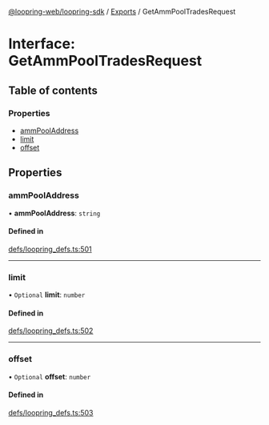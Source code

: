 [@loopring-web/loopring-sdk](../README.md) / [Exports](../modules.md) / GetAmmPoolTradesRequest

# Interface: GetAmmPoolTradesRequest

## Table of contents

### Properties

- [ammPoolAddress](GetAmmPoolTradesRequest.md#ammpooladdress)
- [limit](GetAmmPoolTradesRequest.md#limit)
- [offset](GetAmmPoolTradesRequest.md#offset)

## Properties

### ammPoolAddress

• **ammPoolAddress**: `string`

#### Defined in

[defs/loopring_defs.ts:501](https://github.com/Loopring/loopring_sdk/blob/18accaa/src/defs/loopring_defs.ts#L501)

___

### limit

• `Optional` **limit**: `number`

#### Defined in

[defs/loopring_defs.ts:502](https://github.com/Loopring/loopring_sdk/blob/18accaa/src/defs/loopring_defs.ts#L502)

___

### offset

• `Optional` **offset**: `number`

#### Defined in

[defs/loopring_defs.ts:503](https://github.com/Loopring/loopring_sdk/blob/18accaa/src/defs/loopring_defs.ts#L503)
